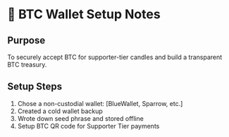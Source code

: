 # 🔐 BTC Wallet Setup Notes

## Purpose
To securely accept BTC for supporter-tier candles and build a transparent BTC treasury.

## Setup Steps
1. Chose a non-custodial wallet: [BlueWallet, Sparrow, etc.]
2. Created a cold wallet backup
3. Wrote down seed phrase and stored offline
4. Setup BTC QR code for Supporter Tier payments
